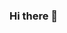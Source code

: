 ### Hi there 👋

<!--
**Preshique/Preshique** is a ✨ _special_ ✨ repository because its `README.md` (this file) appears on your GitHub profile.

Here are some ideas to get you started:

- 🔭 I’m currently working on been a front end developer 
- 🌱 I’m currently learning css and javascript 
- 👯 I’m not looking to collaborate yet 
- 🤔 I’m looking for help with css and javascript
- 💬 Ask me about nothing for now
- 📫 How to reach me: +2349053075419
- 😄 Pronouns: 
- ⚡ Fun fact: Loading....
-->
